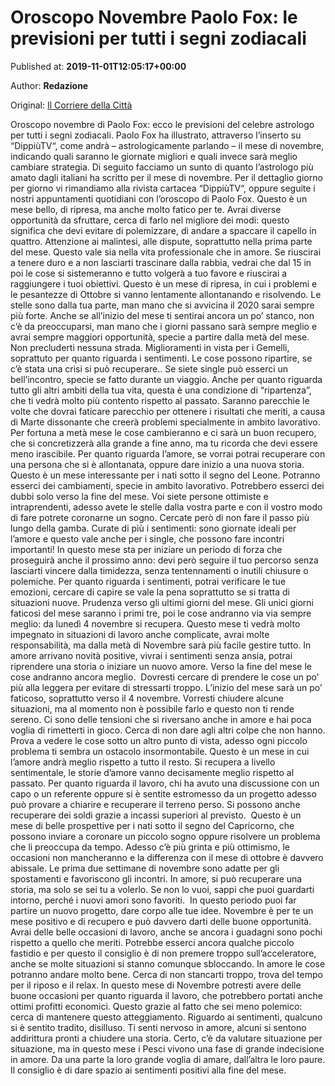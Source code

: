 
# Oroscopo Novembre Paolo Fox: le previsioni per tutti i segni zodiacali

Published at: **2019-11-01T12:05:17+00:00**

Author: **Redazione**

Original: [Il Corriere della Città](https://www.ilcorrieredellacitta.com/news/oroscopo-novembre-paolo-fox-le-previsioni-per-tutti-i-segni-zodiacali.html)

Oroscopo novembre di Paolo Fox: ecco le previsioni del celebre astrologo per tutti i segni zodiacali. Paolo Fox ha illustrato, attraverso l’inserto su “DippiùTV“, come andrà – astrologicamente parlando – il mese di novembre, indicando quali saranno le giornate migliori e quali invece sarà meglio cambiare strategia.
Di seguito facciamo un sunto di quanto l’astrologo più amato dagli italiani ha scritto per il mese di novembre. Per il dettaglio giorno per giorno vi rimandiamo alla rivista cartacea “DippiùTV“, oppure seguite i nostri appuntamenti quotidiani con l’oroscopo di Paolo Fox.
Questo è un mese bello, di ripresa, ma anche molto fatico per te. Avrai diverse opportunità da sfruttare, cerca di farlo nel migliore dei modi: questo significa che devi evitare di polemizzare, di andare a spaccare il capello in quattro. Attenzione ai malintesi, alle dispute, soprattutto nella prima parte del mese. Questo vale sia nella vita professionale che in amore. Se riuscirai a tenere duro e a non lasciarti trascinare dalla rabbia, vedrai che dal 15 in poi le cose si sistemeranno e tutto volgerà a tuo favore e riuscirai a raggiungere i tuoi obiettivi.
Questo è un mese di ripresa, in cui i problemi e le pesantezze di Ottobre si vanno lentamente allontanando e risolvendo. Le stelle sono dalla tua parte, man mano che si avvicina il 2020 sarai sempre più forte. Anche se all’inizio del mese ti sentirai ancora un po’ stanco, non c’è da preoccuparsi, man mano che i giorni passano sarà sempre meglio e avrai sempre maggiori opportunità, specie a partire dalla metà del mese. Non precluderti nessuna strada.
Miglioramenti in vista per i Gemelli, soprattuto per quanto riguarda i sentimenti. Le cose possono ripartire, se c’è stata una crisi si può recuperare.. Se siete single può esserci un bell’incontro, specie se fatto durante un viaggio. Anche per quanto riguarda tutto gli altri ambiti della tua vita, questa è una condizione di “ripartenza”, che ti vedrà molto più contento rispetto al passato.
Saranno parecchie le volte che dovrai faticare parecchio per ottenere i risultati che meriti, a causa di Marte dissonante che creerà problemi specialmente in ambito lavorativo. Per fortuna a metà mese le cose cambieranno e ci sarà un buon recupero, che si concretizzerà alla grande a fine anno, ma tu ricorda che devi essere meno irascibile. Per quanto riguarda l’amore, se vorrai potrai recuperare con una persona che si è allontanata, oppure dare inizio a una nuova storia.
Questo è un mese interessante per i nati sotto il segno del Leone. Potranno esserci dei cambiamenti, specie in ambito lavorativo. Potrebbero esserci dei dubbi solo verso la fine del mese. Voi siete persone ottimiste e intraprendenti, adesso avete le stelle dalla vostra parte e con il vostro modo di fare potrete coronarne un sogno. Cercate però di non fare il passo più lungo della gamba. Curate di più i sentimenti: sono giornate ideali per l’amore e questo vale anche per i single, che possono fare incontri importanti!
In questo mese sta per iniziare un periodo di forza che proseguirà anche il prossimo anno: devi però seguire il tuo percorso senza lasciarti vincere dalla timidezza, senza tentennamenti o inutili chiusure o polemiche. Per quanto riguarda i sentimenti, potrai verificare le tue emozioni, cercare di capire se vale la pena soprattutto se si tratta di situazioni nuove. Prudenza verso gli ultimi giorni del mese.
Gli unici giorni faticosi del mese saranno i primi tre, poi le cose andranno via via sempre meglio: da lunedì 4 novembre si recupera. Questo mese ti vedrà molto impegnato in situazioni di lavoro anche complicate, avrai molte responsabilità, ma dalla metà di Novembre sarà più facile gestire tutto. In amore arrivano novità positive, vivrai i sentimenti senza ansia, potrai riprendere una storia o iniziare un nuovo amore. Verso la fine del mese le cose andranno ancora meglio. 
Dovresti cercare di prendere le cose un po’ più alla leggera per evitare di stressarti troppo. L’inizio del mese sarà un po’ faticoso, soprattutto verso il 4 novembre. Vorresti chiudere alcune situazioni, ma al momento non è possibile farlo e questo non ti rende sereno. Ci sono delle tensioni che si riversano anche in amore e hai poca voglia di rimetterti in gioco. Cerca di non dare agli altri colpe che non hanno. Prova a vedere le cose sotto un altro punto di vista, adesso ogni piccolo problema ti sembra un ostacolo insormontabile.
Questo è un mese in cui l’amore andrà meglio rispetto a tutto il resto. Si recupera a livello sentimentale, le storie d’amore vanno decisamente meglio rispetto al passato. Per quanto riguarda il lavoro, chi ha avuto una discussione con un capo o un referente oppure si è sentite estromesso da un progetto adesso può provare a chiarire e recuperare il terreno perso. Si possono anche recuperare dei soldi grazie a incassi superiori al previsto. 
Questo è un mese di belle prospettive per i nati sotto il segno del Capricorno, che possono inviare a coronare un piccolo sogno oppure risolvere un problema che li preoccupa da tempo. Adesso c’è più grinta e più ottimismo, le occasioni non mancheranno e la differenza con il mese di ottobre è davvero abissale. Le prima due settimane di novembre sono adatte per gli spostamenti e favoriscono gli incontri. In amore, si può recuperare una storia, ma solo se sei tu a volerlo. Se non lo vuoi, sappi che puoi guardarti intorno, perché i nuovi amori sono favoriti. 
In questo periodo puoi far partire un nuovo progetto, dare corpo alle tue idee. Novembre è per te un mese positivo e di recupero e può davvero darti delle buone opportunità. Avrai delle belle occasioni di lavoro, anche se ancora i guadagni sono pochi rispetto a quello che meriti. Potrebbe esserci ancora qualche piccolo fastidio e per questo il consiglio è di non premere troppo sull’acceleratore, anche se molte situazioni si stanno comunque sbloccando. In amore le cose potranno andare molto bene. Cerca di non stancarti troppo, trova del tempo per il riposo e il relax.
In questo mese di Novembre potresti avere delle buone occasioni per quanto riguarda il lavoro, che potrebbero portati anche ottimi profitti economici. Questo grazie al fatto che sei meno polemico: cerca di mantenere questo atteggiamento. Riguardo ai sentimenti, qualcuno si è sentito tradito, disilluso. Ti senti nervoso in amore, alcuni si sentono addirittura pronti a chiudere una storia. Certo, c’è da valutare situazione per situazione, ma in questo mese i Pesci vivono una fase di grande indecisione in amore. Da una parte la loro grande voglia di amare, dall’altra le loro paure. Il consiglio è di dare spazio ai sentimenti positivi alla fine del mese.
